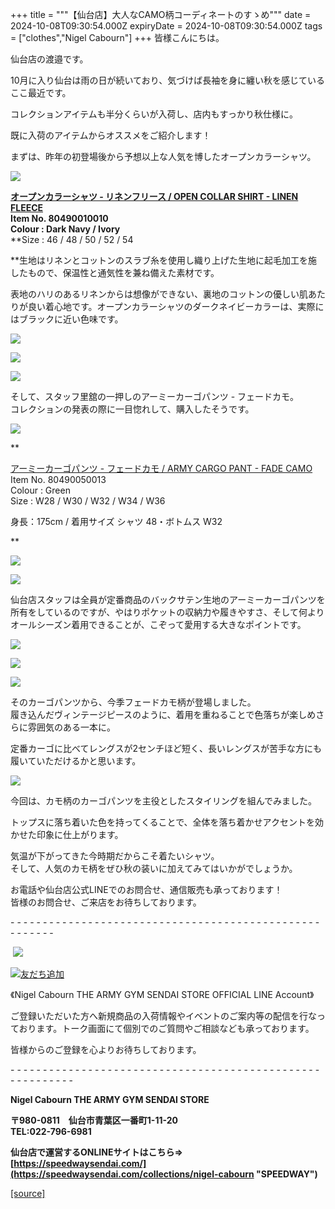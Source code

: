 +++
title = """【仙台店】大人なCAMO柄コーディネートのすゝめ"""
date = 2024-10-08T09:30:54.000Z
expiryDate = 2024-10-08T09:30:54.000Z
tags = ["clothes","Nigel Cabourn"]
+++
皆様こんにちは。  
  
仙台店の渡邉です。  
  
10月に入り仙台は雨の日が続いており、気づけば長袖を身に纏い秋を感じているここ最近です。  
  
コレクションアイテムも半分くらいが入荷し、店内もすっかり秋仕様に。  
  
  
既に入荷のアイテムからオススメをご紹介します！  
  
まずは、昨年の初登場後から予想以上な人気を博したオープンカラーシャツ。  
  
  

![](https://cdn.shopify.com/s/files/1/0094/9295/5196/files/5_8c9f8358-4eeb-4450-afae-52b79f608686_600x600.jpg?v=1728367073)

  
[**オープンカラーシャツ - リネンフリース / OPEN COLLAR SHIRT - LINEN FLEECE**](https://cabourn.jp/products/80490010010)  
**Item No. 80490010010**  
**Colour : Dark Navy / Ivory**  
**Size : 46 / 48 / 50 / 52 / 54  
  
  
**生地はリネンとコットンのスラブ糸を使用し織り上げた生地に起毛加工を施したもので、保温性と通気性を兼ね備えた素材です。  
  
表地のハリのあるリネンからは想像ができない、裏地のコットンの優しい肌あたりが良い着心地です。オープンカラーシャツのダークネイビーカラーは、実際にはブラックに近い色味です。  

![](https://cdn.shopify.com/s/files/1/0094/9295/5196/files/12_c5c10cf7-ab3e-470a-9d8e-6d6b263a839d_600x600.jpg?v=1728367074)

![](https://cdn.shopify.com/s/files/1/0094/9295/5196/files/11_3b6044bd-32e4-4926-bf89-e84373be73d7_600x600.jpg?v=1728367073)

![](https://cdn.shopify.com/s/files/1/0094/9295/5196/files/13_ba6880d3-ce36-4fc1-b417-a5b2a468fd5b_600x600.jpg?v=1728367065)

そして、スタッフ里舘の一押しのアーミーカーゴパンツ - フェードカモ。  
コレクションの発表の際に一目惚れして、購入したそうです。

![](https://cdn.shopify.com/s/files/1/0094/9295/5196/files/6_cbf733f6-b568-43aa-a014-145b38b17c98_600x600.jpg?v=1728367074)

**  
  
[アーミーカーゴパンツ - フェードカモ / ARMY CARGO PANT - FADE CAMO](https://cabourn.jp/products/80490050013)  
Item No. 80490050013  
Colour : Green  
Size : W28 / W30 / W32 / W34 / W36  
  
身長：175cm / 着用サイズ シャツ 48・ボトムス W32  
  
  
**

![](https://cdn.shopify.com/s/files/1/0094/9295/5196/files/2_8675adb8-0d4c-45c2-b991-57f5eeefa74f_600x600.jpg?v=1728379711)

![](https://cdn.shopify.com/s/files/1/0094/9295/5196/files/4_e336c5d2-f7f5-421b-b842-ae0574e24166_600x600.jpg?v=1728367074)

  
  
仙台店スタッフは全員が定番商品のバックサテン生地のアーミーカーゴパンツを所有をしているのですが、やはりポケットの収納力や履きやすさ、そして何よりオールシーズン着用できることが、こぞって愛用する大きなポイントです。  
  

![](https://cdn.shopify.com/s/files/1/0094/9295/5196/files/10_131b6949-8ebb-43af-b59f-b6e0259b4c9b_600x600.jpg?v=1728367072)

  
  

![](https://cdn.shopify.com/s/files/1/0094/9295/5196/files/7_0701a2b5-4d20-47b3-b3ba-f1bd97685fac_600x600.jpg?v=1728367070)

  
  

![](https://cdn.shopify.com/s/files/1/0094/9295/5196/files/8_a3f681ae-a3fa-4e91-8607-f792480f906b_600x600.jpg?v=1728367069)

  
  
そのカーゴパンツから、今季フェードカモ柄が登場しました。  
履き込んだヴィンテージピースのように、着用を重ねることで色落ちが楽しめさらに雰囲気のある一本に。  
  
定番カーゴに比べてレングスが2センチほど短く、長いレングスが苦手な方にも履いていただけるかと思います。  
  

![](https://cdn.shopify.com/s/files/1/0094/9295/5196/files/9_41e5a5af-e2ab-4362-b590-aa4aae5dd36e_600x600.jpg?v=1728367068)

  
今回は、カモ柄のカーゴパンツを主役としたスタイリングを組んでみました。  
  
トップスに落ち着いた色を持ってくることで、全体を落ち着かせアクセントを効かせた印象に仕上がります。  
  
  
気温が下がってきた今時期だからこそ着たいシャツ。  
そして、人気のカモ柄をぜひ秋の装いに加えてみてはいかがでしょうか。  
  
  
お電話や仙台店公式LINEでのお問合せ、通信販売も承っております！  
皆様のお問合せ、ご来店をお待ちしております。  
  

\- - - - - - - - - - - - - - - - - - - - - - - - - - - - - - - - - - - - - - - - - - - - - - - - - - - - - - -  

 ![](https://cdn.shopify.com/s/files/1/0094/9295/5196/files/M_gainfriends_qr_480x480.png?v=1656066888)

[![友だち追加](https://scdn.line-apps.com/n/line_add_friends/btn/ja.png)](https://lin.ee/RCGlggT)

《Nigel Cabourn THE ARMY GYM SENDAI STORE OFFICIAL LINE Account》

ご登録いただいた方へ新規商品の入荷情報やイベントのご案内等の配信を行なっております。トーク画面にて個別でのご質問やご相談なども承っております。

皆様からのご登録を心よりお待ちしております。

\- - - - - - - - - - - - - - - - - - - - - - - - - - - - - - - - - - - - - - - - - - - - - - - - - - - - - - - - - - 

**Nigel Cabourn THE ARMY GYM SENDAI STORE**

**〒980-0811　仙台市青葉区一番町1-11-20  
TEL:022-796-6981**

**仙台店で運営するONLINEサイトはこちら⇒　[https://speedwaysendai.com/](https://speedwaysendai.com/collections/nigel-cabourn "SPEEDWAY")**

[[source]](https://cabourn.jp/blogs/shop-info/sendai20241008)
